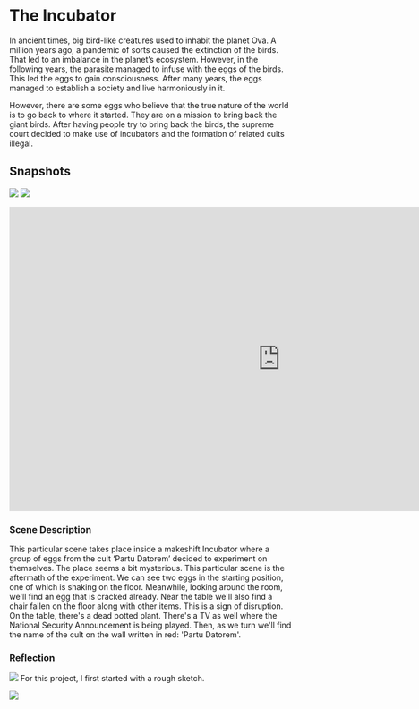 # The Incubator

In ancient times, big bird-like creatures used to inhabit the planet Ova. A million years ago, a pandemic of sorts caused the extinction of the birds. That led to an imbalance in the planet’s ecosystem. However, in the following years, the parasite managed to infuse with the eggs of the birds. This led the eggs to gain consciousness. After many years, the eggs managed to establish a society and live harmoniously in it. 

However, there are some eggs who believe that the true nature of the world is to go back to where it started. They are on a mission to bring back the giant birds. After having people try to bring back the birds, the supreme court decided to make use of incubators and the formation of related cults illegal.

## Snapshots

![](images/image2.png)
![](images/image1.png)

<iframe width="967" height="544" src="https://www.youtube.com/embed/BpPMA8NXPcY" title="YouTube video player" frameborder="0" allow="accelerometer; autoplay; clipboard-write; encrypted-media; gyroscope; picture-in-picture" allowfullscreen></iframe>

### Scene Description

This particular scene takes place inside a makeshift Incubator where a group of eggs from the cult ‘Partu Datorem’ decided to experiment on themselves. The place seems a bit mysterious. This particular scene is the aftermath of the experiment. 
We can see two eggs in the starting position, one of which is shaking on the floor. Meanwhile, looking around the room, we'll find an egg that is cracked already. Near the table we'll also find a chair fallen on the floor along with other items. This is a sign of disruption. On the table, there's a dead potted plant. There's a TV as well where the National Security Announcement is being played. Then, as we turn we'll find the name of the cult on the wall written in red: 'Partu Datorem'.

### Reflection

![](images/space.jpg)
For this project, I first started with a rough sketch.

![](images/storyboard.jpg)
